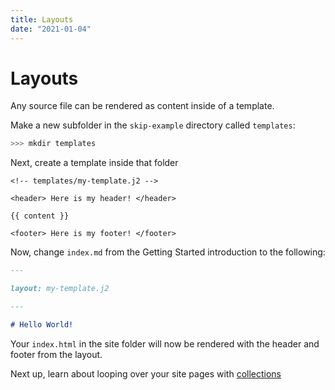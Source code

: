 ```yaml
---
title: Layouts
date: "2021-01-04"
---
```


# Layouts

Any source file can be rendered as content inside of a template.

Make a new subfolder in the `skip-example` directory called `templates`:

``` bash
>>> mkdir templates
```

Next, create a template inside that folder

``` jinja2
<!-- templates/my-template.j2 -->

<header> Here is my header! </header>

{{ content }}

<footer> Here is my footer! </footer>

```

Now, change `index.md` from the Getting Started introduction to the following:

``` markdown
---

layout: my-template.j2

---

# Hello World!
```

Your `index.html` in the site folder will now be rendered with the header and footer from the layout.

Next up, learn about looping over your site pages with [collections](/introduction/collections)
